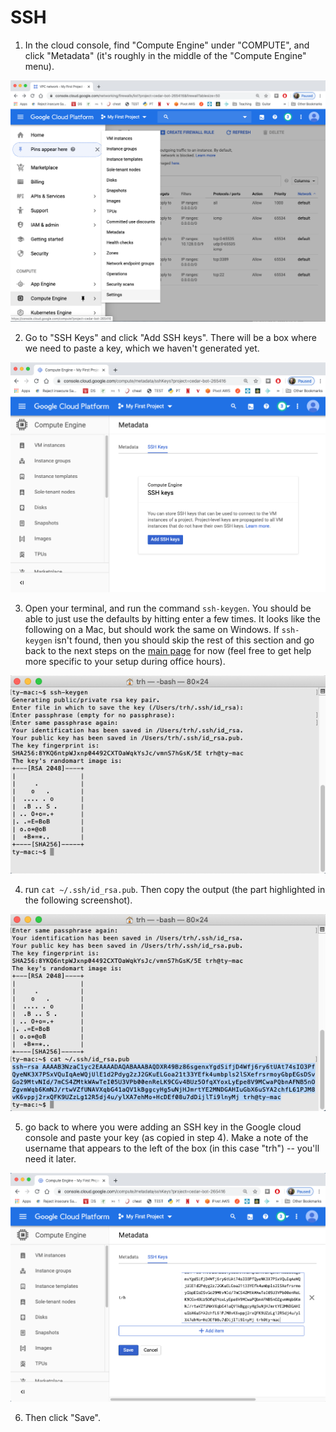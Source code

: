 # SSH

1. In the cloud console, find "Compute Engine" under "COMPUTE", and click "Metadata" (it's roughly in the middle of the "Compute Engine" menu).

<img src="img/13.png" width=600>

2. Go to "SSH Keys" and click "Add SSH keys".  There will be a box
where we need to paste a key, which we haven't generated yet.

<img src="img/14.png" width=600>

3. Open your terminal, and run the command `ssh-keygen`.  You should be able
to just use the defaults by hitting enter a few times. It looks
like the following on a Mac, but should work the same on Windows.  If
`ssh-keygen` isn't found, then you should skip the rest of this
section and go back to the next steps on the [main page](README.md)
for now (feel free to get help more specific to your setup during
office hours).

<img src="img/15.png" width=600>

4. run `cat ~/.ssh/id_rsa.pub`.  Then copy the output (the part
highlighted in the following screenshot).

<img src="img/16.png" width=600>

5. go back to where you were adding an SSH key in the Google cloud
console and paste your key (as copied in step 4).  Make a note of the
username that appears to the left of the box (in this case "trh") --
you'll need it later.

<img src="img/17.png" width=600>

6. Then click "Save".
